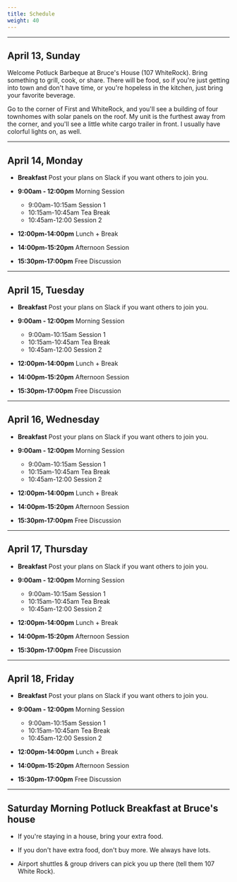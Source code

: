 ```yaml
---
title: Schedule
weight: 40
---
```


***********************************

April 13, Sunday
-------------

Welcome Potluck Barbeque at Bruce's House (107 WhiteRock). Bring something to
grill, cook, or share. There will be food, so if you're just getting into town
and don't have time, or you're hopeless in the kitchen, just bring your
favorite beverage.

Go to the corner of First and WhiteRock, and you'll see a building of four
townhomes with solar panels on the roof. My unit is the furthest away from
the corner, and you'll see a little white cargo trailer in front. I usually
have colorful lights on, as well.

***********************************

April 14, Monday
------

- **Breakfast** Post your plans on Slack if you want others to join you.

- **9:00am - 12:00pm** Morning Session
  - 9:00am-10:15am Session 1
  - 10:15am-10:45am Tea Break
  - 10:45am-12:00 Session 2

- **12:00pm-14:00pm** Lunch + Break

- **14:00pm-15:20pm** Afternoon Session

- **15:30pm-17:00pm** Free Discussion

***********************************

April 15, Tuesday
-------

- **Breakfast** Post your plans on Slack if you want others to join you.

- **9:00am - 12:00pm** Morning Session
  - 9:00am-10:15am Session 1
  - 10:15am-10:45am Tea Break
  - 10:45am-12:00 Session 2

- **12:00pm-14:00pm** Lunch + Break

- **14:00pm-15:20pm** Afternoon Session

- **15:30pm-17:00pm** Free Discussion

***********************************

April 16, Wednesday
------------------------

- **Breakfast** Post your plans on Slack if you want others to join you.

- **9:00am - 12:00pm** Morning Session
  - 9:00am-10:15am Session 1
  - 10:15am-10:45am Tea Break
  - 10:45am-12:00 Session 2

- **12:00pm-14:00pm** Lunch + Break

- **14:00pm-15:20pm** Afternoon Session

- **15:30pm-17:00pm** Free Discussion


***********************************

April 17, Thursday
--------

- **Breakfast** Post your plans on Slack if you want others to join you.

- **9:00am - 12:00pm** Morning Session
  - 9:00am-10:15am Session 1
  - 10:15am-10:45am Tea Break
  - 10:45am-12:00 Session 2

- **12:00pm-14:00pm** Lunch + Break

- **14:00pm-15:20pm** Afternoon Session

- **15:30pm-17:00pm** Free Discussion

  
***********************************

April 18, Friday
------

- **Breakfast** Post your plans on Slack if you want others to join you.

- **9:00am - 12:00pm** Morning Session
  - 9:00am-10:15am Session 1
  - 10:15am-10:45am Tea Break
  - 10:45am-12:00 Session 2

- **12:00pm-14:00pm** Lunch + Break

- **14:00pm-15:20pm** Afternoon Session

- **15:30pm-17:00pm** Free Discussion

***********************************

Saturday Morning Potluck Breakfast at Bruce's house
---------------------------------------------------

- If you're staying in a house, bring your extra food.

- If you don't have extra food, don't buy more. We always have lots.

- Airport shuttles & group drivers can pick you up there (tell them 107 White Rock).
